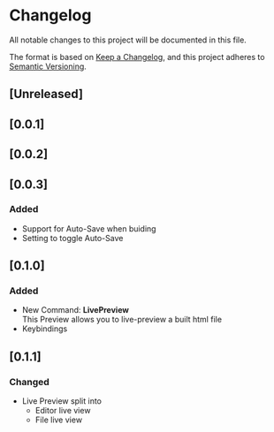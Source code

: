 # Changelog
All notable changes to this project will be documented in this file.

The format is based on [Keep a Changelog](https://keepachangelog.com/en/1.0.0/),
and this project adheres to [Semantic Versioning](https://semver.org/spec/v2.0.0.html).

## [Unreleased]

## [0.0.1]
## [0.0.2]
## [0.0.3]
### Added
- Support for Auto-Save when buiding
- Setting to toggle Auto-Save

## [0.1.0]
### Added
- New Command: **LivePreview** \
  This Preview allows you to live-preview a built html file
- Keybindings

## [0.1.1]
### Changed
- Live Preview split into
  - Editor live view
  - File live view